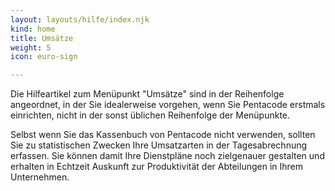 ```yaml
---
layout: layouts/hilfe/index.njk
kind: home
title: Umsätze
weight: 5
icon: euro-sign

---
```

Die Hilfeartikel zum Menüpunkt "Umsätze" sind in der Reihenfolge angeordnet, in der Sie idealerweise vorgehen, wenn Sie Pentacode erstmals einrichten, nicht in der sonst üblichen Reihenfolge der Menüpunkte.

Selbst wenn Sie das Kassenbuch von Pentacode nicht verwenden, sollten Sie zu statistischen Zwecken Ihre Umsatzarten in der Tagesabrechnung erfassen. Sie können damit Ihre Dienstpläne noch zielgenauer gestalten und erhalten in Echtzeit Auskunft zur Produktivität der Abteilungen in Ihrem Unternehmen.
